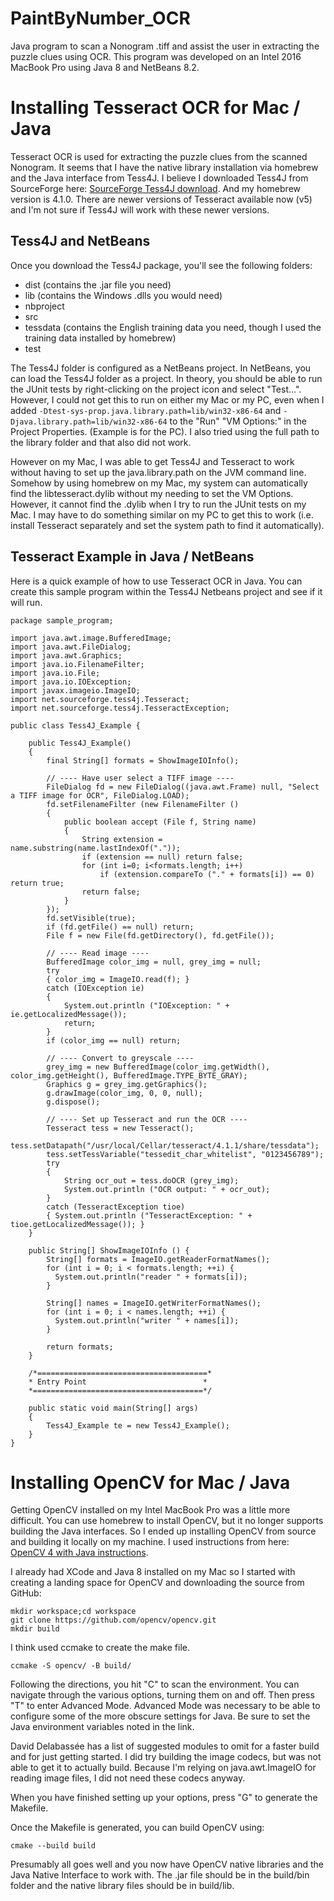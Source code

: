 # PaintByNumber_OCR
Java program to scan a Nonogram .tiff and assist the user in extracting the puzzle clues using OCR.  This program was developed on an Intel 2016 MacBook Pro using Java 8 and NetBeans 8.2.

# Installing Tesseract OCR for Mac / Java
Tesseract OCR is used for extracting the puzzle clues from the scanned Nonogram.  It seems that I have the native library installation via homebrew and the Java interface from Tess4J.  I believe I downloaded Tess4J from SourceForge here: [SourceForge Tess4J download](https://sourceforge.net/projects/tess4j/).  And my homebrew version is 4.1.0.  There are newer versions of Tesseract available now (v5) and I'm not sure if Tess4J will work with these newer versions.

## Tess4J and NetBeans
Once you download the Tess4J package, you'll see the following folders:

- dist (contains the .jar file you need)
- lib (contains the Windows .dlls you would need)
- nbproject
- src
- tessdata (contains the English training data you need, though I used the training data installed by homebrew)
- test

The Tess4J folder is configured as a NetBeans project.  In NetBeans, you can load the Tess4J folder as a project.  In theory, you should be able to run the JUnit tests by right-clicking on the project icon and select "Test...".  However, I could not get this to run on either my Mac or my PC, even when I added `-Dtest-sys-prop.java.library.path=lib/win32-x86-64` and `-Djava.library.path=lib/win32-x86-64` to the "Run" "VM Options:" in the Project Properties.  (Example is for the PC).  I also tried using the full path to the library folder and that also did not work.

However on my Mac, I was able to get Tess4J and Tesseract to work without having to set up the java.library.path on the JVM command line.  Somehow by using homebrew on my Mac, my system can automatically find the libtesseract.dylib without my needing to set the VM Options.  However, it cannot find the .dylib when I try to run the JUnit tests on my Mac.  I may have to do something similar on my PC to get this to work (i.e. install Tesseract separately and set the system path to find it automatically).

## Tesseract Example in Java / NetBeans
Here is a quick example of how to use Tesseract OCR in Java.  You can create this sample program within the Tess4J Netbeans project and see if it will run.

```
package sample_program;

import java.awt.image.BufferedImage;
import java.awt.FileDialog;
import java.awt.Graphics;
import java.io.FilenameFilter;
import java.io.File;
import java.io.IOException;
import javax.imageio.ImageIO;
import net.sourceforge.tess4j.Tesseract;
import net.sourceforge.tess4j.TesseractException;

public class Tess4J_Example {
    
    public Tess4J_Example()
    {
        final String[] formats = ShowImageIOInfo();        
	    
        // ---- Have user select a TIFF image ----
        FileDialog fd = new FileDialog((java.awt.Frame) null, "Select a TIFF image for OCR", FileDialog.LOAD);
        fd.setFilenameFilter (new FilenameFilter ()
        {
            public boolean accept (File f, String name)
            {
                String extension = name.substring(name.lastIndexOf("."));
                if (extension == null) return false;
                for (int i=0; i<formats.length; i++)
                    if (extension.compareTo ("." + formats[i]) == 0) return true;
                return false;
            }
        });
        fd.setVisible(true);
        if (fd.getFile() == null) return;
        File f = new File(fd.getDirectory(), fd.getFile());
		
        // ---- Read image ----
        BufferedImage color_img = null, grey_img = null;
        try
        { color_img = ImageIO.read(f); } 
        catch (IOException ie)
        {
            System.out.println ("IOException: " + ie.getLocalizedMessage());
            return;
        }        
        if (color_img == null) return;
		
        // ---- Convert to greyscale ----
        grey_img = new BufferedImage(color_img.getWidth(), color_img.getHeight(), BufferedImage.TYPE_BYTE_GRAY);  
        Graphics g = grey_img.getGraphics();  
        g.drawImage(color_img, 0, 0, null);  
        g.dispose();  		
		
        // ---- Set up Tesseract and run the OCR ----
        Tesseract tess = new Tesseract();
        tess.setDatapath("/usr/local/Cellar/tesseract/4.1.1/share/tessdata");	
        tess.setTessVariable("tessedit_char_whitelist", "0123456789");
        try
        {
            String ocr_out = tess.doOCR (grey_img);      
            System.out.println ("OCR output: " + ocr_out);
        }
        catch (TesseractException tioe)
        { System.out.println ("TesseractException: " + tioe.getLocalizedMessage()); }
    }
    
    public String[] ShowImageIOInfo () {
        String[] formats = ImageIO.getReaderFormatNames();
        for (int i = 0; i < formats.length; ++i) {
          System.out.println("reader " + formats[i]);
        }

        String[] names = ImageIO.getWriterFormatNames();
        for (int i = 0; i < names.length; ++i) {
          System.out.println("writer " + names[i]);
        }
        
        return formats;
    }        
    
    /*======================================*
    * Entry Point                          *
    *======================================*/

    public static void main(String[] args)
    {   
        Tess4J_Example te = new Tess4J_Example();
    }
}
```

# Installing OpenCV for Mac / Java
Getting OpenCV installed on my Intel MacBook Pro was a little more difficult.  You can use homebrew to install OpenCV, but it no longer supports building the Java interfaces.  So I ended up installing OpenCV from source and building it locally on my machine.  I used instructions from here: [OpenCV 4 with Java instructions](https://delabassee.com/OpenCVJava/).

I already had XCode and Java 8 installed on my Mac so I started with creating a landing space for OpenCV and downloading the source from GitHub:

```
mkdir workspace;cd workspace
git clone https://github.com/opencv/opencv.git
mkdir build
```

I think used ccmake to create the make file.

```
ccmake -S opencv/ -B build/
```

Following the directions, you hit "C" to scan the environment.  You can navigate through the various options, turning them on and off.  Then press "T" to enter Advanced Mode.  Advanced Mode was necessary to be able to configure some of the more obscure settings for Java.  Be sure to set the Java environment variables noted in the link.

David Delabassée has a list of suggested modules to omit for a faster build and for just getting started.  I did try building the image codecs, but was not able to get it to actually build.  Because I'm relying on java.awt.ImageIO for reading image files, I did not need these codecs anyway.

When you have finished setting up your options, press "G" to generate the Makefile.

Once the Makefile is generated, you can build OpenCV using:

```
cmake --build build
```

Presumably all goes well and you now have OpenCV native libraries and the Java Native Interface to work with.  The .jar file should be in the build/bin folder and the native library files should be in build/lib.

